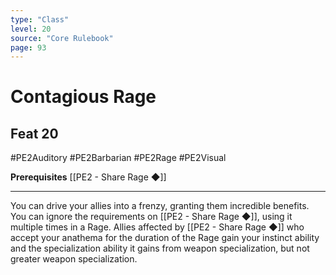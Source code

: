 ```yaml
---
type: "Class"
level: 20
source: "Core Rulebook"
page: 93
---
```

# Contagious Rage
## Feat 20
#PE2Auditory #PE2Barbarian #PE2Rage #PE2Visual 

**Prerequisites** [[PE2 - Share Rage ◆]]

---
You can drive your allies into a frenzy, granting them incredible benefits. You can ignore the requirements on [[PE2 - Share Rage ◆]], using it multiple times in a Rage. Allies affected by [[PE2 - Share Rage ◆]] who accept your anathema for the duration of the Rage gain your instinct ability and the specialization ability it gains from weapon specialization, but not greater weapon specialization.